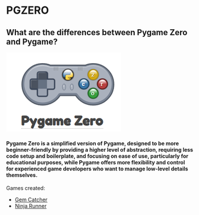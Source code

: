 # PGZERO

## What are the differences between Pygame Zero and Pygame?

<img src="image.png">

#### Pygame Zero is a simplified version of Pygame, designed to be more beginner-friendly by providing a higher level of abstraction, requiring less code setup and boilerplate, and focusing on ease of use, particularly for educational purposes, while Pygame offers more flexibility and control for experienced game developers who want to manage low-level details themselves. 

Games created:

<ul>
<li><a href="./Games/Gem Catcher">Gem Catcher</a></li>
<li><a href="./Games/Ninja Runner">Ninja Runner</a></li>
</ul>
